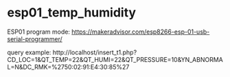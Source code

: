 # esp01_temp_humidity

ESP01 program mode:
https://makeradvisor.com/esp8266-esp-01-usb-serial-programmer/

query example:
http://localhost/insert_t1.php?CD_LOC=1&QT_TEMP=22&QT_HUMI=22&QT_PRESSURE=10&YN_ABNORMAL=N&DC_RMK=%2750:02:91:E4:30:85%27
